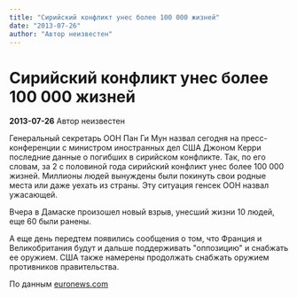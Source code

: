 ```yaml
---
title: "Сирийский конфликт унес более 100 000 жизней"
date: "2013-07-26"
author: "Автор неизвестен"
---
```


# Сирийский конфликт унес более 100 000 жизней

**2013-07-26** Автор неизвестен

Генеральный секретарь ООН Пан Ги Мун назвал сегодня на пресс-конференции с министром иностранных дел США Джоном Керри последние данные о погибших в сирийском конфликте. Так, по его словам, за 2 с половиной года сирийский конфликт унес более 100 000 жизней. Миллионы людей вынуждены были покинуть свои родные места или даже уехать из страны. Эту ситуация генсек ООН назвал ужасающей.

Вчера в Дамаске произошел новый взрыв, унесший жизни 10 людей, еще 60 были ранены.

А еще день передтем появились сообщения о том, что Франция и Великобритания будут и дальше поддерживать "оппозицию" и снабжать ее оружием. США также намерены продолжать снабжать оружием противников правительства.

По данным [euronews.com](http://de.euronews.com/2013/07/25/syrien-ueber-100000-opfer-in-zweieinhalb-jahren/)